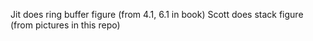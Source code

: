Jit does ring buffer figure (from 4.1, 6.1 in book)
Scott does stack figure (from pictures in this repo)
